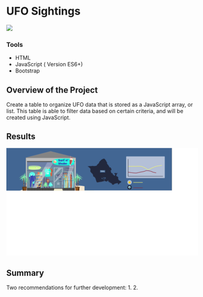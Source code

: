 # UFO Sightings
![](https://github.com/MarielaKaradzhova/surfs_up/blob/main/resources/rm_img.png)
### Tools
- HTML
- JavaScript ( Version ES6+)
- Bootstrap

## Overview of the Project
Create a table to organize UFO data that is stored as a JavaScript array, or list. This table is able to filter data based on certain criteria, and will be created using JavaScript. 
## Results
![](https://github.com/MarielaKaradzhova/surfs_up/blob/main/Resources/surf_shop.png)
## Summary

Two recommendations for further development:
 1.
 2.
